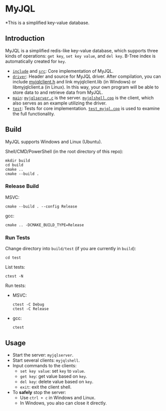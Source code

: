 # MyJQL

*This is a simplified key-value database.

## Introduction

MyJQL is a simplified redis-like key-value database, which supports three kinds of operations: `get key`, `set key value`, and `del key`. B-Tree index is automatically created for `key`.

- [`include`](include) and [`src`](src): Core implementation of MyJQL.
- [`driver`](driver): Header and source for MyJQL driver. After compilation, you can include [myjqlclient.h](driver/myjqlclient.h) and link myjqlclient.lib (in Windows) or libmyjqlclient.a (in Linux). In this way, your own program will be able to store data to and retrieve data from MyJQL.
- [`main`](main): [`myjqlserver.c`](main/myjqlserver.c) is the server. [`myjqlshell.cpp`](main/myjqlshell.cpp) is the client, which also serves as an example utilizing the driver.
- [`test`](test): Tests for core implementation. [`test_myjql.cpp`](test/test_myjql.cpp) is used to examine the full functionality.

## Build

MyJQL supports Windows and Linux (Ubuntu).

Shell/CMD/PowerShell (in the root directory of this repo):
```
mkdir build
cd build
cmake ..
cmake --build .
```

### Release Build

MSVC:
```
cmake --build . --config Release
```

gcc:
```
cmake .. -DCMAKE_BUILD_TYPE=Release
```

### Run Tests

Change directory into `build/test` (if you are currently in `build`):
```
cd test
```

List tests:
```
ctest -N
```

Run tests:

- MSVC:
  ```
  ctest -C Debug
  ctest -C Release
  ```

- gcc:
  ```
  ctest
  ```


## Usage

- Start the server: `myjqlserver`.
- Start several clients: `myjqlshell`.
- Input commands to the clients:
  - `set key value`: set `key` to `value`.
  - `get key`: get value based on `key`.
  - `del key`: delete value based on `key`.
  - `exit`: exit the client shell.
- To **safely** stop the server:
  - Use `ctrl + c` in Windows and Linux.
  - In Windows, you also can close it directly.
